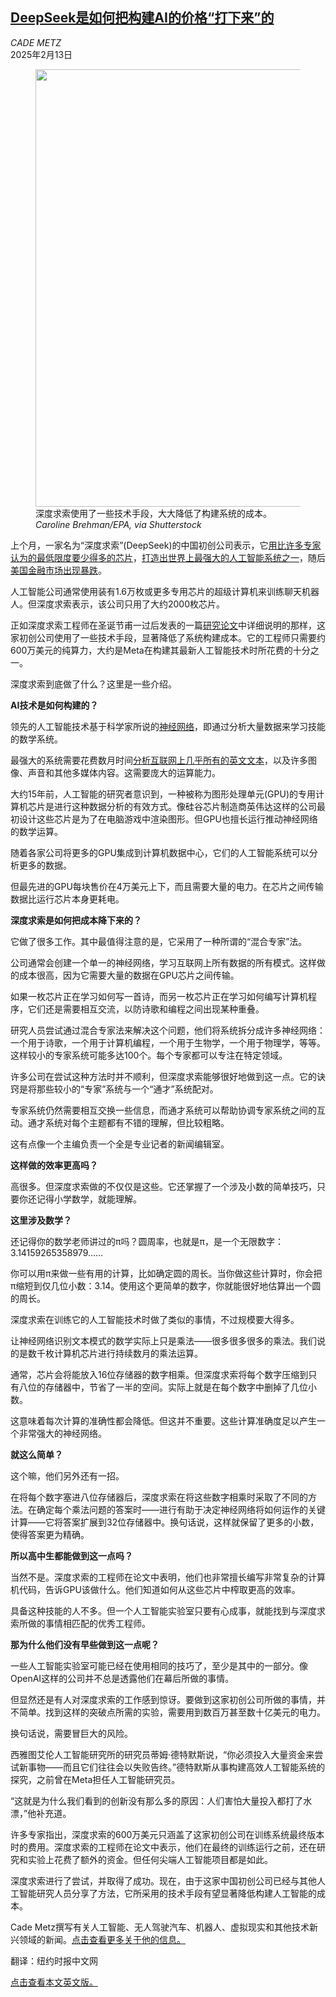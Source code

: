<!--1739430421000-->
[DeepSeek是如何把构建AI的价格“打下来”的](https://cn.nytimes.com/technology/20250213/deepseek-ai-chip-costs/)
------

<address>CADE METZ</address><time pudate="2025-02-13 02:32:42" datetime="2025-02-13 02:32:42">2025年2月13日</time><figure><img src="https://images.weserv.nl/?url=static01.nyt.com/images/2025/02/11/multimedia/00deepseek-howto-cfpb/00deepseek-howto-cfpb-master1050.jpg" width="1050" height="700"><figcaption>深度求索使用了一些技术手段，大大降低了构建系统的成本。 <cite>Caroline Brehman/EPA, via Shutterstock</cite></figcaption></figure><section><p>上个月，一家名为“深度求索”(DeepSeek)的中国初创公司表示，它<a href="https://www.nytimes.com/2025/01/27/technology/what-is-deepseek-china-ai.html" title="Link: https://www.nytimes.com/2025/01/27/technology/what-is-deepseek-china-ai.html">用比许多专家认为的最低限度要少得多的芯片</a>，<a href="https://www.nytimes.com/2025/01/23/technology/deepseek-china-ai-chips.html" title="Link: https://www.nytimes.com/2025/01/23/technology/deepseek-china-ai-chips.html">打造出世界上最强大的人工智能系统之一</a>，随后<a href="https://www.nytimes.com/2025/01/27/business/us-stock-market-deepseek-ai-sp500-nvidia.html">美国金融市场出现暴跌</a>。</p><p>人工智能公司通常使用装有1.6万枚或更多专用芯片的超级计算机来训练聊天机器人。但深度求索表示，该公司只用了大约2000枚芯片。</p><p>正如深度求索工程师在圣诞节甫一过后发表的一篇<a rel="noopener noreferrer" target="_blank" href="https://arxiv.org/html/2412.19437v1">研究论文</a>中详细说明的那样，这家初创公司使用了一些技术手段，显著降低了系统构建成本。它的工程师只需要约600万美元的纯算力，大约是Meta在构建其最新人工智能技术时所花费的十分之一。</p><p>深度求索到底做了什么？这里是一些介绍。</p><p><b>AI技术是如何构建的？</b></p><p>领先的人工智能技术基于科学家所说的<a href="https://www.nytimes.com/2018/03/06/technology/google-artificial-intelligence.html">神经网络</a>，即通过分析大量数据来学习技能的数学系统。</p><p>最强大的系统需要花费数月时间<a href="https://www.nytimes.com/2024/04/06/technology/tech-giants-harvest-data-artificial-intelligence.html">分析互联网上几乎所有的英文文本</a>，以及许多图像、声音和其他多媒体内容。这需要庞大的运算能力。</p><p>大约15年前，人工智能的研究者意识到，一种被称为图形处理单元(GPU)的专用计算机芯片是进行这种数据分析的有效方式。像硅谷芯片制造商英伟达这样的公司最初设计这些芯片是为了在电脑游戏中渲染图形。但GPU也擅长运行推动神经网络的数学运算。</p><p>随着各家公司将更多的GPU集成到计算机数据中心，它们的人工智能系统可以分析更多的数据。</p><p>但最先进的GPU每块售价在4万美元上下，而且需要大量的电力。在芯片之间传输数据比运行芯片本身更耗电。</p><p><b>深度求索是如何把成本降下来的？</b><b></b></p><p>它做了很多工作。其中最值得注意的是，它采用了一种所谓的“混合专家”法。</p><p>公司通常会创建一个单一的神经网络，学习互联网上所有数据的所有模式。这样做的成本很高，因为它需要大量的数据在GPU芯片之间传输。</p><p>如果一枚芯片正在学习如何写一首诗，而另一枚芯片正在学习如何编写计算机程序，它们还是需要相互交流，以防诗歌和编程之间出现某种重叠。</p><p>研究人员尝试通过混合专家法来解决这个问题，他们将系统拆分成许多神经网络：一个用于诗歌，一个用于计算机编程，一个用于生物学，一个用于物理学，等等。这样较小的专家系统可能多达100个。每个专家都可以专注在特定领域。</p><p>许多公司在尝试这种方法时并不顺利，但深度求索能够很好地做到这一点。它的诀窍是将那些较小的“专家”系统与一个“通才”系统配对。</p><p>专家系统仍然需要相互交换一些信息，而通才系统可以帮助协调专家系统之间的互动。通才系统对每个主题都有不错的理解，但比较粗略。</p><p>这有点像一个主编负责一个全是专业记者的新闻编辑室。</p><p><b>这样做的效率更高吗？</b></p><p>高很多。但深度求索做的不仅仅是这些。它还掌握了一个涉及小数的简单技巧，只要你还记得小学数学，就能理解。</p><p><b>这里涉及数学？</b></p><p>还记得你的数学老师讲过的π吗？圆周率，也就是π，是一个无限数字：3.14159265358979……</p><p>你可以用π来做一些有用的计算，比如确定圆的周长。当你做这些计算时，你会把π缩短到仅几位小数：3.14。使用这个更简单的数字，你就能很好地估算出一个圆的周长。</p><p>深度求索在训练它的人工智能技术时做了类似的事情，不过规模要大得多。</p><p>让神经网络识别文本模式的数学实际上只是乘法——很多很多很多的乘法。我们说的是数千枚计算机芯片进行持续数月的乘法运算。</p><p>通常，芯片会将能放入16位存储器的数字相乘。但深度求索将每个数字压缩到只有八位的存储器中，节省了一半的空间。实际上就是在每个数字中删掉了几位小数。</p><p>这意味着每次计算的准确性都会降低。但这并不重要。这些计算准确度足以产生一个非常强大的神经网络。</p><p><b>就这么简单？</b></p><p>这个嘛，他们另外还有一招。</p><p>在将每个数字塞进八位存储器后，深度求索在将这些数字相乘时采取了不同的方法。在确定每个乘法问题的答案时——进行有助于决定神经网络将如何运作的关键计算——它将答案扩展到32位存储器中。换句话说，这样就保留了更多的小数，使得答案更为精确。</p><p><b>所以高中生都能做到这一点吗？</b></p><p>当然不是。深度求索的工程师在论文中表明，他们也非常擅长编写非常复杂的计算机代码，告诉GPU该做什么。他们知道如何从这些芯片中榨取更高的效率。</p><p>具备这种技能的人不多。但一个人工智能实验室只要有心成事，就能找到与深度求索所做的事情相匹配的优秀工程师。</p><p><b>那为什么他们没有早些做到这一点呢？</b></p><p>一些人工智能实验室可能已经在使用相同的技巧了，至少是其中的一部分。像OpenAI这样的公司并不总是透露他们在幕后所做的事情。</p><p>但显然还是有人对深度求索的工作感到惊讶。要做到这家初创公司所做的事情，并不简单。找到这样的突破点所需的实验，需要用到数百万甚至数十亿美元的电力。</p><p>换句话说，需要冒巨大的风险。</p><p>西雅图艾伦人工智能研究所的研究员蒂姆·德特默斯说，“你必须投入大量资金来尝试新事物——而且它们往往会以失败告终。”德特默斯从事构建高效人工智能系统的探究，之前曾在Meta担任人工智能研究员。</p><p>“这就是为什么我们看到的创新没有那么多的原因：人们害怕大量投入都打了水漂，”他补充道。</p><p>许多专家指出，深度求索的600万美元只涵盖了这家初创公司在训练系统最终版本时的费用。深度求索的工程师在论文中表示，他们在最终的训练运行之前，还在研究和实验上花费了额外的资金。但任何尖端人工智能项目都是如此。</p><p>深度求索进行了尝试，并取得了成功。现在，由于这家中国初创公司已经与其他人工智能研究人员分享了方法，它所采用的技术手段有望显著降低构建人工智能的成本。</p></section><footer><p>Cade Metz撰写有关人工智能、无人驾驶汽车、机器人、虚拟现实和其他技术新兴领域的新闻。<a rel="nofollow" target="_blank" href="https://www.nytimes.com/by/cade-metz">点击查看更多关于他的信息。</a></p><p>翻译：纽约时报中文网</p><p><a rel="nofollow" target="_blank" href="https://www.nytimes.com/2025/02/12/technology/deepseek-ai-chip-costs.html">点击查看本文英文版。</a></p></footer>
